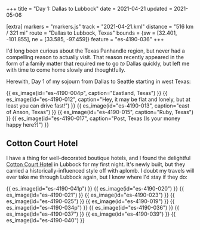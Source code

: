 +++
title = "Day 1: Dallas to Lubbock"
date = 2021-04-21
updated = 2021-05-06

[extra]
markers = "markers.js"
track = "2021-04-21.kml"
distance = "516 km / 321 mi"
route = "Dallas to Lubbock, Texas"
bounds = {sw = [32.401, -101.855], ne = [33.585, -97.459]}
feature = "es-4190-036"
+++

I'd long been curious about the Texas Panhandle region, but never had a compelling reason to actually visit. That reason recently appeared in the form of a family matter that required me to go _to_ Dallas quickly, but left me with time to come home slowly and thoughtfully.

Herewith, Day 1 of my sojourn from Dallas to Seattle starting in west Texas:

<!-- more -->

{{ es_image(id="es-4190-004p", caption="Eastland, Texas") }}
{{ es_image(id="es-4190-012", caption="Hey, it may be flat and lonely, but at least you can drive fast!") }}
{{ es_image(id="es-4190-013", caption="east of Anson, Texas") }}
{{ es_image(id="es-4190-015", caption="Ruby, Texas") }}
{{ es_image(id="es-4190-017", caption="Post, Texas (Is your money happy here?)") }}

## Cotton Court Hotel

I have a thing for well-decorated boutique hotels, and I found the delightful [Cotton Court Hotel](https://www.cottoncourthotel.com) in Lubbock for my first night. It's newly built, but they carried a historically-influenced style off with aplomb. I doubt my travels will ever take me through Lubbock again, but I know where I'd stay if they do:

{{ es_image(id="es-4190-041p") }}
{{ es_image(id="es-4190-020") }}
{{ es_image(id="es-4190-021") }}
{{ es_image(id="es-4190-023") }}
{{ es_image(id="es-4190-025") }}
{{ es_image(id="es-4190-019") }}
{{ es_image(id="es-4190-034p") }}
{{ es_image(id="es-4190-036") }}
{{ es_image(id="es-4190-037") }}
{{ es_image(id="es-4190-039") }}
{{ es_image(id="es-4190-040") }}
